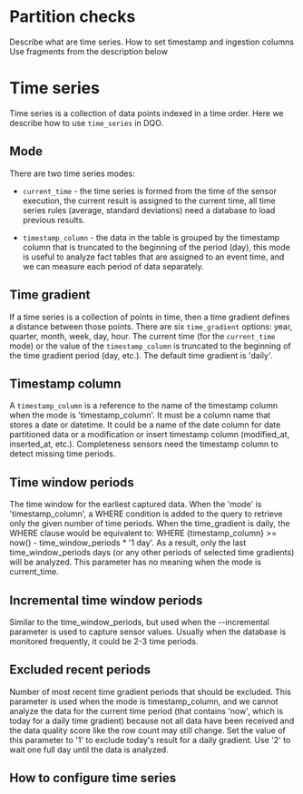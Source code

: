 # Partition checks



Describe what are time series. 
How to set timestamp and ingestion columns
Use fragments from the description below



# Time series
Time series is a collection of data points indexed in a time order. Here we describe how to use `time_series` in DQO.

## Mode
There are two time series modes:

- `current_time` - the time series is formed from the time of the sensor execution,
  the current result is assigned to the current time, all time series rules (average, standard deviations) need a
  database to load previous results.

- `timestamp_column` - the data in the table is grouped by the timestamp column
  that is truncated to the beginning of the period (day),
  this mode is useful to analyze fact tables that are assigned to an event time, and we can measure each period of
  data separately.

## Time gradient
If a time series is a collection of points in time, then a time gradient defines a distance between those points.
There are six `time_gradient` options: year, quarter, month, week, day, hour.
The current time (for the `current_time` mode) or the value of
the `timestamp_column` is truncated to the beginning of the time gradient period (day, etc.). The default time gradient
is 'daily'.

## Timestamp column
A `timestamp_column` is a reference to the name of the timestamp column when the mode is 'timestamp_column'.
It must be a column name
that stores a date or datetime. It could be a name of the date column for date partitioned data or a modification or
insert timestamp column (modified_at, inserted_at, etc.). Completeness sensors need the timestamp column to detect
missing time periods.

## Time window periods
The time window for the earliest captured data. When the 'mode' is 'timestamp_column', a WHERE
condition is added to the
query to retrieve only the given number of time periods. When the time_gradient is daily, the WHERE clause would be
equivalent to: WHERE {timestamp_column} >= now() - time_window_periods * '1 day'. As a result, only the last
time_window_periods days (or any other periods of selected time gradients) will be analyzed. This parameter has no
meaning when the mode is current_time.

## Incremental time window periods
Similar to the time_window_periods, but used when the --incremental parameter is used to capture sensor values.
Usually when the database is monitored frequently, it could be 2-3 time periods.

## Excluded recent periods
Number of most recent time gradient periods that should be excluded. This parameter is used when the mode is
timestamp_column, and we cannot analyze the data for the current time period (that contains 'now', which is today
for a daily time gradient) because not all data have been received and the data quality score like the row count
may still change. Set the value of this parameter to '1' to exclude today's result for a daily gradient. Use '2'
to wait one full day until the data is analyzed.

## How to configure time series
